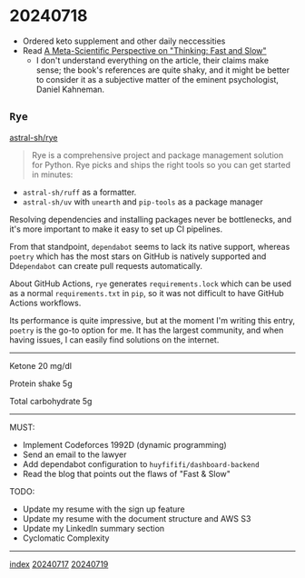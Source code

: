 <head><meta name="viewport" content="width=device-width, initial-scale=1.0, user-scalable=yes" /><meta charset="UTF-8"></head>

# 20240718

- Ordered keto supplement and other daily neccessities
- Read [A Meta-Scientific Perspective on "Thinking: Fast and Slow"](https://replicationindex.com/2020/12/30/a-meta-scientific-perspective-on-thinking-fast-and-slow/)
	- I don\'t understand everything on the article, their claims make sense; the book\'s references are quite shaky, and it might be better to consider it as a subjective matter of the eminent psychologist, Daniel Kahneman.

## `Rye`

[astral-sh/rye](https://github.com/astral-sh/rye)

> Rye is a comprehensive project and package management solution for Python.
> Rye picks and ships the right tools so you can get started in minutes:

- `astral-sh/ruff` as a formatter.
- `astral-sh/uv` with `unearth` and `pip-tools` as a package manager

Resolving dependencies and installing packages never be bottlenecks, and it\'s more important to make it easy to set up CI pipelines.

From that standpoint, `dependabot` seems to lack its native support, whereas `poetry` which has the most stars on GitHub is natively supported and D`dependabot` can create pull requests automatically.

About GitHub Actions, `rye` generates `requirements.lock` which can be used as a normal `requirements.txt` in `pip`, so it was not difficult to have GitHub Actions workflows.

Its performance is quite impressive, but at the moment I\'m writing this entry, `poetry` is the go-to option for me. It has the largest community, and when having issues, I can easily find solutions on the internet.

---

Ketone 20 mg/dl

Protein shake 5g

Total carbohydrate 5g

---

MUST:

- Implement Codeforces 1992D (dynamic programming)
- Send an email to the lawyer
- Add dependabot configuration to `huyfififi/dashboard-backend`
- Read the blog that points out the flaws of "Fast & Slow"

TODO:

- Update my resume with the sign up feature
- Update my resume with the document structure and AWS S3
- Update my LinkedIn summary section
- Cyclomatic Complexity

---

[index](../../index.html)
[20240717](20240717.html)
[20240719](20240719.html)
